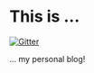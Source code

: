 # This is ...

[![Gitter](https://badges.gitter.im/Join%20Chat.svg)](https://gitter.im/ingben/ingben.github.io?utm_source=badge&utm_medium=badge&utm_campaign=pr-badge&utm_content=badge)

... my personal blog!
